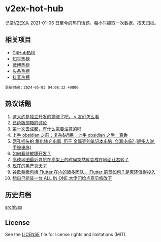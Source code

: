 # v2ex-hot-hub

 记录[V2EX](https://www.v2ex.com/)从 2021-01-06 日至今的热门话题。每小时抓取一次数据，按天[归档](archives)。
 
 ## 相关项目

- [GitHub热榜](https://github.com/lonnyzhang423/github-hot-hub)
- [知乎热榜](https://github.com/lonnyzhang423/zhihu-hot-hub)
- [微博热榜](https://github.com/lonnyzhang423/weibo-hot-hub)
- [头条热榜](https://github.com/lonnyzhang423/toutiao-hot-hub)
- [抖音热榜](https://github.com/lonnyzhang423/douyin-hot-hub)


 `更新时间：2024-05-03 04:08:12 +0800`

## 热议话题

1. [这大约是独立开发的顶流了吧， v 友们怎么看](https://www.v2ex.com/t/1037345)
1. [已绝版邮箱的讨论](https://www.v2ex.com/t/1037404)
1. [第一次去成都，有什么需要注意的吗](https://www.v2ex.com/t/1037347)
1. [上手 obsidian 之前：复杂&折腾；上手 obsidian 之后：真香](https://www.v2ex.com/t/1037352)
1. [两孔插头的 氮化镓充电器, 用于 金属壳的笔记本电脑, 会漏电吗? (很多人说, 手被电麻)](https://www.v2ex.com/t/1037355)
1. [如何看待敏捷开发？](https://www.v2ex.com/t/1037358)
1. [高德地图最近导航在高架上的时候突然就变成在地面让右转了](https://www.v2ex.com/t/1037357)
1. [现在的黑产真天才](https://www.v2ex.com/t/1037374)
1. [谷歌裁撤包括 Flutter 在内的诸多团队， Flutter 前景如何？是否还值得投入](https://www.v2ex.com/t/1037346)
1. [想自己组装一台 ALL IN ONE,大佬们给点意见修改下](https://www.v2ex.com/t/1037338)

## 历史归档

[archives](archives)

## License

See the [LICENSE](LICENSE) file for license rights and limitations (MIT).
